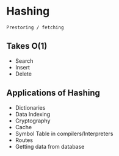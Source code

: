 # Hashing
```Prestoring / fetching```

## Takes O(1)
- Search
- Insert
- Delete

## Applications of Hashing
- Dictionaries
- Data Indexing
- Cryptography
- Cache
- Symbol Table in compilers/Interpreters
- Routes
- Getting data from database
